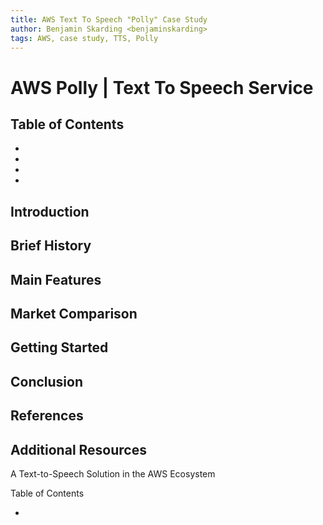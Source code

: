 ```yaml
---
title: AWS Text To Speech "Polly" Case Study
author: Benjamin Skarding <benjaminskarding>
tags: AWS, case study, TTS, Polly
---
```


# AWS Polly | Text To Speech Service

## Table of Contents

-
-
-
-

## Introduction

## Brief History

## Main Features

## Market Comparison

## Getting Started

## Conclusion

## References

## Additional Resources

A Text-to-Speech Solution in the AWS Ecosystem

Table of Contents

-
